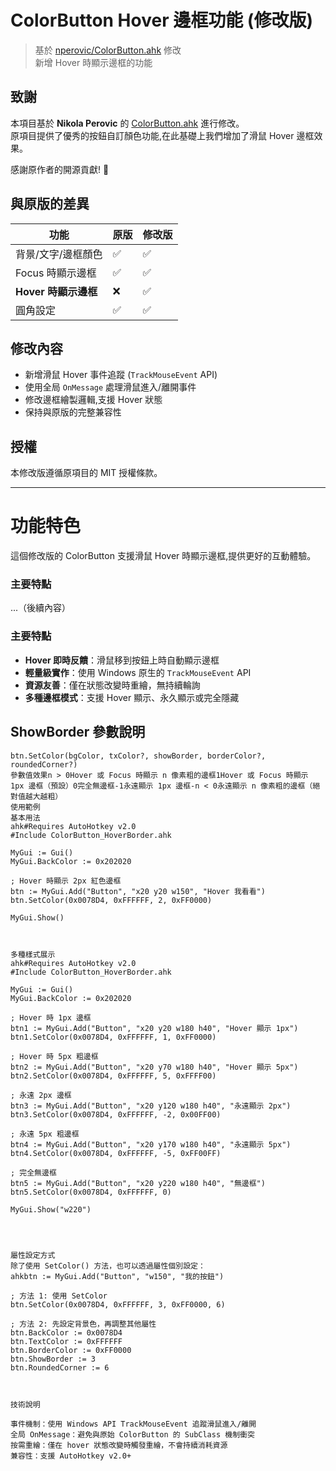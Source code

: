 # ColorButton Hover 邊框功能 (修改版)

> 基於 [nperovic/ColorButton.ahk](https://github.com/nperovic/ColorButton.ahk) 修改  
> 新增 Hover 時顯示邊框的功能

## 致謝

本項目基於 **Nikola Perovic** 的 [ColorButton.ahk](https://github.com/nperovic/ColorButton.ahk) 進行修改。  
原項目提供了優秀的按鈕自訂顏色功能,在此基礎上我們增加了滑鼠 Hover 邊框效果。

感謝原作者的開源貢獻! 🙏

## 與原版的差異

| 功能 | 原版 | 修改版 |
|------|------|--------|
| 背景/文字/邊框顏色 | ✅ | ✅ |
| Focus 時顯示邊框 | ✅ | ✅ |
| **Hover 時顯示邊框** | ❌ | ✅ |
| 圓角設定 | ✅ | ✅ |

## 修改內容

- 新增滑鼠 Hover 事件追蹤 (`TrackMouseEvent` API)
- 使用全局 `OnMessage` 處理滑鼠進入/離開事件
- 修改邊框繪製邏輯,支援 Hover 狀態
- 保持與原版的完整兼容性

## 授權

本修改版遵循原項目的 MIT 授權條款。

---

# 功能特色

這個修改版的 ColorButton 支援滑鼠 Hover 時顯示邊框,提供更好的互動體驗。

### 主要特點
...（後續內容）

### 主要特點
- **Hover 即時反饋**：滑鼠移到按鈕上時自動顯示邊框
- **輕量級實作**：使用 Windows 原生的 `TrackMouseEvent` API
- **資源友善**：僅在狀態改變時重繪，無持續輪詢
- **多種邊框模式**：支援 Hover 顯示、永久顯示或完全隱藏

## ShowBorder 參數說明
```ahk
btn.SetColor(bgColor, txColor?, showBorder, borderColor?, roundedCorner?)
參數值效果n > 0Hover 或 Focus 時顯示 n 像素粗的邊框1Hover 或 Focus 時顯示 1px 邊框（預設）0完全無邊框-1永遠顯示 1px 邊框-n < 0永遠顯示 n 像素粗的邊框（絕對值越大越粗）
使用範例
基本用法
ahk#Requires AutoHotkey v2.0
#Include ColorButton_HoverBorder.ahk

MyGui := Gui()
MyGui.BackColor := 0x202020

; Hover 時顯示 2px 紅色邊框
btn := MyGui.Add("Button", "x20 y20 w150", "Hover 我看看")
btn.SetColor(0x0078D4, 0xFFFFFF, 2, 0xFF0000)

MyGui.Show()



多種樣式展示
ahk#Requires AutoHotkey v2.0
#Include ColorButton_HoverBorder.ahk

MyGui := Gui()
MyGui.BackColor := 0x202020

; Hover 時 1px 邊框
btn1 := MyGui.Add("Button", "x20 y20 w180 h40", "Hover 顯示 1px")
btn1.SetColor(0x0078D4, 0xFFFFFF, 1, 0xFF0000)

; Hover 時 5px 粗邊框
btn2 := MyGui.Add("Button", "x20 y70 w180 h40", "Hover 顯示 5px")
btn2.SetColor(0x0078D4, 0xFFFFFF, 5, 0xFFFF00)

; 永遠 2px 邊框
btn3 := MyGui.Add("Button", "x20 y120 w180 h40", "永遠顯示 2px")
btn3.SetColor(0x0078D4, 0xFFFFFF, -2, 0x00FF00)

; 永遠 5px 粗邊框
btn4 := MyGui.Add("Button", "x20 y170 w180 h40", "永遠顯示 5px")
btn4.SetColor(0x0078D4, 0xFFFFFF, -5, 0xFF00FF)

; 完全無邊框
btn5 := MyGui.Add("Button", "x20 y220 w180 h40", "無邊框")
btn5.SetColor(0x0078D4, 0xFFFFFF, 0)

MyGui.Show("w220")




屬性設定方式
除了使用 SetColor() 方法，也可以透過屬性個別設定：
ahkbtn := MyGui.Add("Button", "w150", "我的按鈕")

; 方法 1: 使用 SetColor
btn.SetColor(0x0078D4, 0xFFFFFF, 3, 0xFF0000, 6)

; 方法 2: 先設定背景色，再調整其他屬性
btn.BackColor := 0x0078D4
btn.TextColor := 0xFFFFFF
btn.BorderColor := 0xFF0000
btn.ShowBorder := 3
btn.RoundedCorner := 6



技術說明

事件機制：使用 Windows API TrackMouseEvent 追蹤滑鼠進入/離開
全局 OnMessage：避免與原始 ColorButton 的 SubClass 機制衝突
按需重繪：僅在 hover 狀態改變時觸發重繪，不會持續消耗資源
兼容性：支援 AutoHotkey v2.0+


